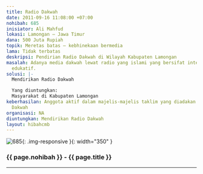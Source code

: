 ```yaml
---
title: Radio Dakwah
date: 2011-09-16 11:08:00 +07:00
nohibah: 685
inisiator: Ali Mahfud
lokasi: Lamongan – Jawa Timur
dana: 500 Juta Rupiah
topik: Meretas batas – kebhinekaan bermedia
lama: Tidak terbatas
deskripsi: Pendirian Radio Dakwah di Wilayah Kabupaten Lamongan
masalah: Adanya media dakwah lewat radio yang islami yang bersifat interaktif dan
  edukatif.
solusi: |-
  Mendirikan Radio Dakwah

  Yang diuntungkan:
  Masyarakat di Kabupaten Lamongan
keberhasilan: Anggota aktif dalam majelis-majelis taklim yang diadakan oleh Radio
  Dakwah
organisasi: NA
diuntungkan: Mendirikan Radio Dakwah
layout: hibahcmb
---
```


![685](/static/img/hibahcmb/685.png){: .img-responsive }{: width="350" }

### {{ page.nohibah }} - {{ page.title }}

---
